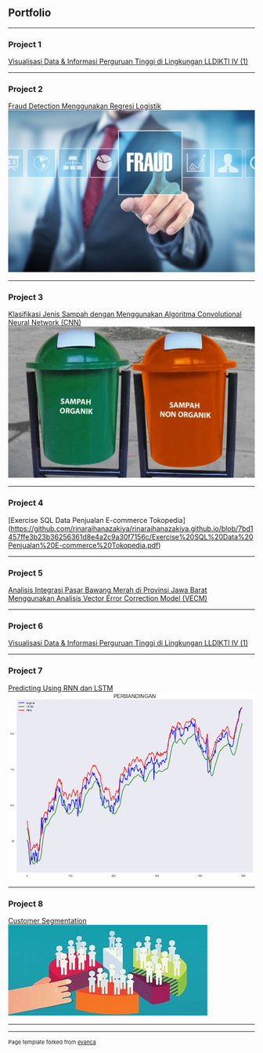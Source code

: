 ## Portfolio

---

### Project 1 

[Visualisasi Data & Informasi Perguruan Tinggi di Lingkungan LLDIKTI IV (1)](https://github.com/rinaraihanazakiya/rinaraihanazakiya.github.io/blob/a6b5afed646f8803af1bc44fdc9c156e2d18e826/Visualisasi%20Data%20%26%20Informasi%20Perguruan%20Tinggi%20di%20Lingkungan%20LLDIKTI%20IV%20(1).pdf)

---

### Project 2

[Fraud Detection Menggunakan Regresi Logistik](https://github.com/rinaraihanazakiya/rinaraihanazakiya.github.io/blob/main/Fraud%20Detection.ipynb)
<img src="images/fraud-detection.jpeg?raw=true"/>

---

### Project 3

[Klasifikasi Jenis Sampah dengan Menggunakan Algoritma Convolutional Neural Network (CNN)](https://github.com/rinaraihanazakiya/rinaraihanazakiya.github.io/blob/main/Klasifikasi_Jenis_Sampah_dengan_Menggunakan_Algoritma_Convolutional_Neural_Network_(CNN).ipynb)
<img src="images/sampah.jfif?raw=true"/>

---

### Project 4

[Exercise SQL Data Penjualan E-commerce Tokopedia]
(https://github.com/rinaraihanazakiya/rinaraihanazakiya.github.io/blob/7bd1457ffe3b23b36256361d8e4a2c9a30f7156c/Exercise%20SQL%20Data%20Penjualan%20E-commerce%20Tokopedia.pdf)

---

### Project 5

[Analisis Integrasi Pasar Bawang Merah di Provinsi Jawa Barat Menggunakan Analisis Vector Error Correction Model (VECM)](https://github.com/rinaraihanazakiya/rinaraihanazakiya.github.io/blob/main/Analisis%20Integrasi%20Pasar%20Bawang%20Merah%20di%20Provinsi%20Jawa%20Barat.pdf)

---

### Project 6

[Visualisasi Data & Informasi Perguruan Tinggi di Lingkungan LLDIKTI IV (1)](https://github.com/rinaraihanazakiya/rinaraihanazakiya.github.io/blob/a6b5afed646f8803af1bc44fdc9c156e2d18e826/Visualisasi%20Data%20%26%20Informasi%20Perguruan%20Tinggi%20di%20Lingkungan%20LLDIKTI%20IV%20(1).pdf)

---

### Project 7

[Predicting Using RNN dan LSTM](https://github.com/rinaraihanazakiya/rinaraihanazakiya.github.io/blob/main/Predicting%20using%20RNN%20dan%20LSTM.ipynb)
<img src="images/RNN dan LSTM.png?raw=true"/>

---
### Project 8

[Customer Segmentation](https://github.com/rinaraihanazakiya/rinaraihanazakiya.github.io/blob/main/Customer%20Segmentation.ipynb)
<img src="images/download.jfif?raw=true"/>

---

---
<p style="font-size:11px">Page template forked from <a href="https://github.com/evanca/quick-portfolio">evanca</a></p>
<!-- Remove above link if you don't want to attibute -->
